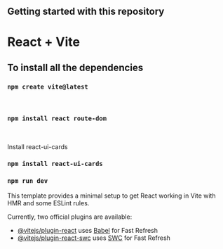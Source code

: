 ## Getting started with this repository

# React + Vite

## To install all the dependencies

### `npm create vite@latest`

<br>

### `npm install react route-dom`

<br>

Install react-ui-cards
<br>

### `npm install react-ui-cards`

### `npm run dev`

This template provides a minimal setup to get React working in Vite with HMR and some ESLint rules.

Currently, two official plugins are available:

- [@vitejs/plugin-react](https://github.com/vitejs/vite-plugin-react/blob/main/packages/plugin-react/README.md) uses [Babel](https://babeljs.io/) for Fast Refresh
- [@vitejs/plugin-react-swc](https://github.com/vitejs/vite-plugin-react-swc) uses [SWC](https://swc.rs/) for Fast Refresh
